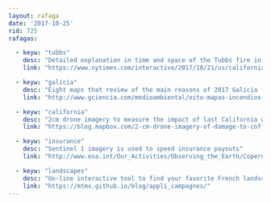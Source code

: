 ```yaml
---
layout: rafaga
date: '2017-10-25'
rid: 725
rafagas:

  - keyw: "tubbs"
    desc: "Detailed explanation in time and space of the Tubbs fire in California on October 2017"
    link: "https://www.nytimes.com/interactive/2017/10/21/us/california-fire-damage-map.html?_r=0"

  - keyw: "galicia"
    desc: "Eight maps that review of the main reasons of 2017 Galicia forest fires"
    link: "http://www.gciencia.com/medioambiental/oito-mapas-incendios-en-galicia/"

  - keyw: "california"
    desc: "2cm drone imagery to measure the impact of last California wildfires"
    link: "https://blog.mapbox.com/2-cm-drone-imagery-of-damage-to-coffey-park-and-journeys-end-in-santa-rosa-861cd64953df"

  - keyw: "insurance"
    desc: "Sentinel 1 imagery is used to speed insurance payouts"
    link: "http://www.esa.int/Our_Activities/Observing_the_Earth/Copernicus/Sentinel-1/Sentinel-1_speeds_up_crop_insurance_payouts"

  - keyw: "landscapes"
    desc: "On-line interactive tool to find your favorite French landscape based on six different criteria"
    link: "https://mtmx.github.io/blog/appli_campagnes/"
---
```

